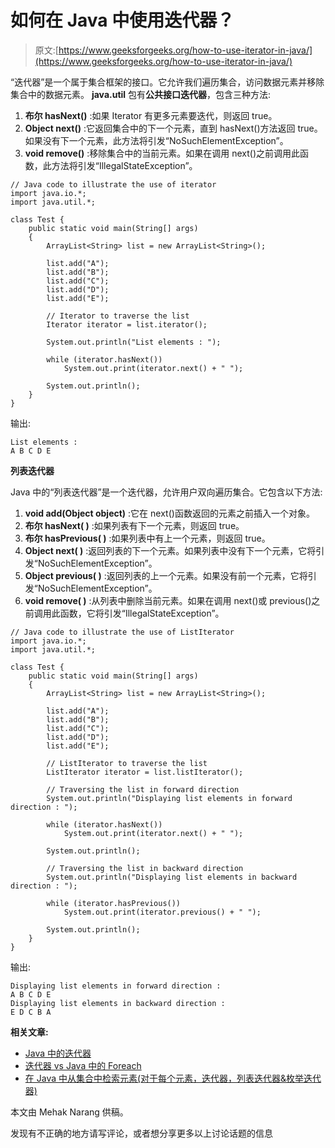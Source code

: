 # 如何在 Java 中使用迭代器？

> 原文:[https://www.geeksforgeeks.org/how-to-use-iterator-in-java/](https://www.geeksforgeeks.org/how-to-use-iterator-in-java/)

“迭代器”是一个属于集合框架的接口。它允许我们遍历集合，访问数据元素并移除集合中的数据元素。
**java.util** 包有**公共接口迭代器**，包含三种方法:

1.  **布尔 hasNext()** :如果 Iterator 有更多元素要迭代，则返回 true。
2.  **Object next()** :它返回集合中的下一个元素，直到 hasNext()方法返回 true。如果没有下一个元素，此方法将引发“NoSuchElementException”。
3.  **void remove()** :移除集合中的当前元素。如果在调用 next()之前调用此函数，此方法将引发“IllegalStateException”。

```
// Java code to illustrate the use of iterator
import java.io.*;
import java.util.*;

class Test {
    public static void main(String[] args)
    {
        ArrayList<String> list = new ArrayList<String>();

        list.add("A");
        list.add("B");
        list.add("C");
        list.add("D");
        list.add("E");

        // Iterator to traverse the list
        Iterator iterator = list.iterator();

        System.out.println("List elements : ");

        while (iterator.hasNext())
            System.out.print(iterator.next() + " ");

        System.out.println();
    }
}
```

输出:

```
List elements : 
A B C D E 
```

**列表迭代器**

Java 中的“列表迭代器”是一个迭代器，允许用户双向遍历集合。它包含以下方法:

1.  **void add(Object object)** :它在 next()函数返回的元素之前插入一个对象。
2.  **布尔 hasNext( )** :如果列表有下一个元素，则返回 true。
3.  **布尔 hasPrevious( )** :如果列表中有上一个元素，则返回 true。
4.  **Object next( )** :返回列表的下一个元素。如果列表中没有下一个元素，它将引发“NoSuchElementException”。
5.  **Object previous( )** :返回列表的上一个元素。如果没有前一个元素，它将引发“NoSuchElementException”。
6.  **void remove( )** :从列表中删除当前元素。如果在调用 next()或 previous()之前调用此函数，它将引发“IllegalStateException”。

```
// Java code to illustrate the use of ListIterator
import java.io.*;
import java.util.*;

class Test {
    public static void main(String[] args)
    {
        ArrayList<String> list = new ArrayList<String>();

        list.add("A");
        list.add("B");
        list.add("C");
        list.add("D");
        list.add("E");

        // ListIterator to traverse the list
        ListIterator iterator = list.listIterator();

        // Traversing the list in forward direction
        System.out.println("Displaying list elements in forward direction : ");

        while (iterator.hasNext())
            System.out.print(iterator.next() + " ");

        System.out.println();

        // Traversing the list in backward direction
        System.out.println("Displaying list elements in backward direction : ");

        while (iterator.hasPrevious())
            System.out.print(iterator.previous() + " ");

        System.out.println();
    }
}
```

输出:

```
Displaying list elements in forward direction : 
A B C D E 
Displaying list elements in backward direction : 
E D C B A 
```

**相关文章:**

*   [Java 中的迭代器](https://www.geeksforgeeks.org/iterators-in-java/)
*   [迭代器 vs Java 中的 Foreach](https://www.geeksforgeeks.org/iterator-vs-foreach-in-java/)
*   [在 Java 中从集合中检索元素(对于每个元素，迭代器，列表迭代器&枚举迭代器)](https://www.geeksforgeeks.org/retrieving-elements-from-collection-for-each-iterator-listiterator-enumerationiterator/)

本文由 Mehak Narang 供稿。

发现有不正确的地方请写评论，或者想分享更多以上讨论话题的信息